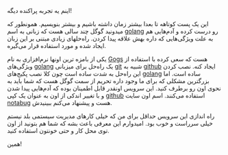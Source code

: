 اینم یه تجربه پراکنده دیگه!

این یک پست کوتاهه تا بعدا بیشتر زمان داشته باشیم و بیشتر بنویسیم. همونطور که میدونید گوگل چند سالی هست که زبانی به اسم [golang] رو درست کرده و آدم‌هایی هم به علت ویژگی‌هایی که داره بهش علاقه پیدا کردن. راه‌حلهای زیادی مبتنی بر این زبان ایجاد شده و مورد استفاده قرار می‌گیره. 

یکی از بامزه ترین اونها نرم‌افزاری به نام [Gogs] هست که سعی کرده با استفاده از ویژگی‌های [golang] یک راه‌حل برای میزبانی [git] شبیه به [github] ایجاد کنه. نصب کردن این راه‌حل به شدت ساده است چون کلا نصب پکیج‌های [golang] ساده است. اما بزرگترین مشکلی که برای ما وجود داره تحریم از سمت گوگل هست که شما باید به نحوی اون رو برطرف کنید. این سرویس اونقدر قابل اطمینان بوده که آدم‌هایی پیدا شدن و با تغییر اندکی از اون به عنوان یک کپی [github] استفاده می‌کنند. اسم اون سایت [notabug] هست و پیشنهاد می‌کنم ببینیدش. 

راه اندازی این سرویس حداقل برای من که خیلی کارهای مدیریت سیستمی بلد نیستم خیلی سرراست و خوب بود. امیدوارم این معرفی باعث بشه که شما هم بتونید از اون توی محل کار و حتی خونتون استفاده کنید.

همین!

[golang]: http://golang.org
[github]: https://github.com
[notabug]: https://notabug.org
[git]:http://git-scm.com
[Gogs]:https://gogs.io
